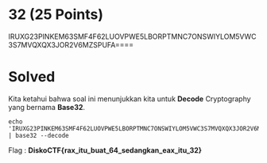 # 32 (25 Points)
IRUXG23PINKEM63SMF4F62LUOVPWE5LBORPTMNC7ONSWIYLOM5VWC3S7MVQXQX3JOR2V6MZSPUFA====
# Solved
Kita ketahui bahwa soal ini menunjukkan kita untuk <b>Decode</b> Cryptography yang bernama <b>Base32</b>.
```
echo 'IRUXG23PINKEM63SMF4F62LUOVPWE5LBORPTMNC7ONSWIYLOM5VWC3S7MVQXQX3JOR2V6MZSPUFA====' | base32 --decode
```
Flag : <b>DiskoCTF{rax_itu_buat_64_sedangkan_eax_itu_32}</b>
